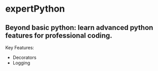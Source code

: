 # expertPython

## Beyond basic python: learn advanced python features for professional coding.

Key Features:
  - Decorators
  - Logging

